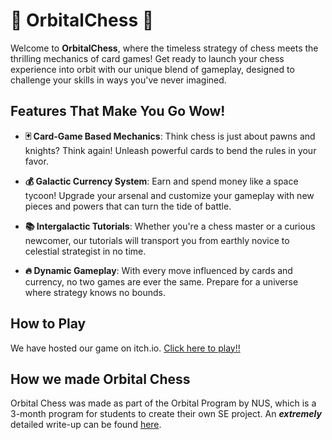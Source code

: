 # 🚀 OrbitalChess 🚀

Welcome to **OrbitalChess**, where the timeless strategy of chess meets the thrilling mechanics of card games! 
Get ready to launch your chess experience into orbit with our unique blend of gameplay, designed to challenge your skills in ways you've never imagined.

## Features That Make You Go Wow!

- **🃏 Card-Game Based Mechanics**: Think chess is just about pawns and knights? Think again! Unleash powerful cards to bend the rules in your favor.

- **💰 Galactic Currency System**: Earn and spend money like a space tycoon! Upgrade your arsenal and customize your gameplay with new pieces and powers that can turn the tide of battle.

- **📚 Intergalactic Tutorials**: Whether you're a chess master or a curious newcomer, our tutorials will transport you from earthly novice to celestial strategist in no time.

- **🔥 Dynamic Gameplay**: With every move influenced by cards and currency, no two games are ever the same. Prepare for a universe where strategy knows no bounds.

## How to Play

We have hosted our game on itch.io. [Click here to play!!](https://iamtr.itch.io/orbital-chess)

## How we made Orbital Chess

Orbital Chess was made as part of the Orbital Program by NUS, which is a 3-month program for students to create their own SE project.
An **_extremely_** detailed write-up can be found [here](https://docs.google.com/document/d/1jEREzwkAd5g8S9rBKIQgpVNmdH9mwIsaWLkRC6fq6dQ/edit).



